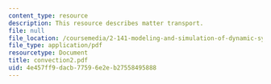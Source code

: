 ```yaml
---
content_type: resource
description: This resource describes matter transport.
file: null
file_location: /coursemedia/2-141-modeling-and-simulation-of-dynamic-systems-fall-2006/4e457ff9dacb77596e2eb27558495888_convection2.pdf
file_type: application/pdf
resourcetype: Document
title: convection2.pdf
uid: 4e457ff9-dacb-7759-6e2e-b27558495888
---
```

